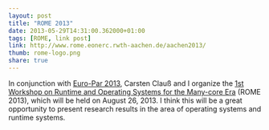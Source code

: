 ```yaml
---
layout: post
title: "ROME 2013"
date: 2013-05-29T14:31:00.362000+01:00 
tags: [ROME, link post]
link: http://www.rome.eonerc.rwth-aachen.de/aachen2013/
thumb: rome-logo.png
share: true
---
```


In conjunction with [Euro-Par 2013](http://www.europar2013.org/), Carsten Clauß and I organize the [1st Workshop on Runtime and Operating Systems for the Many-core Era](http://www.rome.eonerc.rwth-aachen.de/aachen2013/) (ROME 2013), which will be held on August 26, 2013.
I think this will be a great opportunity to present research results in the area of operating systems and runtime systems.
